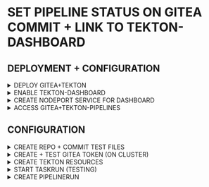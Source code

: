 # SET PIPELINE STATUS ON GITEA COMMIT + LINK TO TEKTON-DASHBOARD

## DEPLOYMENT + CONFIGURATION

<details><summary>DEPLOY GITEA+TEKTON</summary>

```bash
helmfile apply -f gitea-tekton.yaml
```

</details>

<details><summary>ENABLE TEKTON-DASHBOARD</summary>

```bash
kubectl apply -f - <<EOF
apiVersion: operator.tekton.dev/v1alpha1
kind: TektonDashboard
metadata:
  name: dashboard
spec:
  targetNamespace: tekton-pipelines
EOF
```

</details>

<details><summary>CREATE NODEPORT SERVICE FOR DASHBOARD </summary>

```bash
kubectl apply -f - <<EOF
apiVersion: v1
kind: Service
metadata:
  name: tekton-dashboard-nodeport
  namespace: tekton-pipelines
spec:
  type: NodePort
  selector:
    app.kubernetes.io/component: dashboard
    app.kubernetes.io/part-of: tekton-dashboard
  ports:
    - name: http
      port: 9097
      targetPort: 9097
      nodePort: 31445
EOF
```

</details>

<details><summary>ACCESS GITEA+TEKTON-PIPELINES</summary>

```bash
# GITEA
echo http://$(hostname -f):30083

# DEFAULT USER
#gitea_admin
#r8sA8CPHD9!bt6d

# TEKTON-DASHBOARD
echo http://$(hostname -f):31445
```

</details>

## CONFIGURATION

<details><summary>CREATE REPO + COMMIT TEST FILES</summary>

+ GET COMMIT SHA

</details>

<details><summary>CREATE + TEST GITEA TOKEN (ON CLUSTER)</summary>

### CREATE TOKEN ON GITEA GUI

* Log into Gitea and click your avatar to open the user menu, then select Settings.
* From the Settings menu, select Applications.
* In the Manage Access Tokens section, enter a name for the token.
* Set the token permission for repository to Read and Write. The rest of the token permissions can be set as Read.
* After the token permissions are set, click the Generate Token button.
* When the new token is generated, copy it, you will need it to configure the integration in YouTrack.

### CREATE TOKEN ON CLUSTER

```bash
GITEA_TOKEN=<REPLACE-ME>

kubectl -n tekton-ci create secret generic gitea \
  --from-literal=token=${GITEA_TOKEN}
```

### OPTIONAL: TEST GITEA STATUS API w/ CURL

```bash
GITEA_TOKEN=<REPLACE-ME>

curl -X POST \
  "http://$(hostname -f):30083/api/v1/repos/gitea_admin/source/statuses/80b8528fcea3c0ca416732c455b6dd30f9da49d4" \
  -H "Authorization: token ${GITEA_TOKEN}" \
  -H "Content-Type: application/json" \
  -d '{
    "state": "success",
    "target_url": "http://$(hostname -f):30083",
    "description": "Build succeeded",
    "context": "continuous-integration/manual"
  }'
```

</details>

<details><summary>CREATE TEKTON RESOURCES</summary>

```bash
kubectl create ns tekton-ci
kubectl apply -f resources/git.yaml -n tekton-ci
kubectl apply -f resources/set-gitea-status.yaml -n tekton-ci
kubectl apply -f resources/pipeline.yaml -n tekton-ci
```

</details>

<details><summary>START TASKRUN (TESTING)</summary>

```bash
tkn -n tekton-ci \
task start gitea-set-status \
-p GITEA_PROTOCOL=http \
-p GITEA_HOST="$(hostname -f):30083" \
-p REPO_FULL_NAME=gitea_admin/source \
-p COMMIT_SHA=80b8528fcea3c0ca416732c455b6dd30f9da49d4 \
-p STATE=success \
-p DESCRIPTION="Build & Deploy Successful" \
-p DASHBOARD_URL="http://$(hostname -f):31445" \
-p CONTEXT="continuous-integration/tekton" \
-p API_PATH_PREFIX="/api/v1" \
-p GITEA_TOKEN_SECRET_NAME=gitea \
-p PIPELINERUN_NAME=TASKRUN \
-p GITEA_TOKEN_SECRET_KEY=token
```

</details>

<details><summary>CREATE PIPELINERUN</summary>

```bash
PR_NAME=set-gitea-commit-status-$(date +%s%N | sha256sum | head -c 16)
kubectl apply -f - <<EOF
---
apiVersion: tekton.dev/v1
kind: PipelineRun
metadata:
  name: ${PR_NAME}
  namespace: tekton-ci
spec:
  pipelineRef:
    name: git-clone-and-set-status
  workspaces:
    - name: source-repo
      volumeClaimTemplate:
        spec:
          accessModes: [ "ReadWriteOnce" ]
          resources:
            requests:
              storage: 1Gi
  params:
    - name: repository-url
      value: "http://$(hostname -f):30083/gitea_admin/source.git"
    - name: revision
      value: "main"
    - name: gitea-host
      value: "$(hostname -f):30083"
    - name: repo-full-name
      value: "gitea_admin/source"
    - name: gitea-protocol
      value: "http"
    - name: status-description
      value: "Pipeline started"
    - name: commit-sha
      value: 80b8528fcea3c0ca416732c455b6dd30f9da49d4
    - name: dashboard-url
      value: "http://$(hostname -f):31445"
EOF
sleep 5
tkn -n tekton-ci pr logs -f ${PR_NAME}
```

</details>
